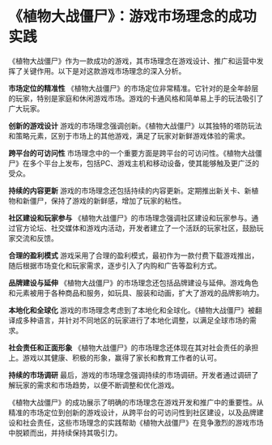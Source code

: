 # 《植物大战僵尸》：游戏市场理念的成功实践

《植物大战僵尸》作为一款成功的游戏，其市场理念在游戏设计、推广和运营中发挥了关键作用。以下是对这款游戏市场理念的深入分析。

**市场定位的精准性**
《植物大战僵尸》的市场定位非常精准。它针对的是全年龄层的玩家，特别是家庭和休闲游戏市场。游戏的卡通风格和简单易上手的玩法吸引了广大玩家。

**创新的游戏设计**
游戏的市场理念强调创新。《植物大战僵尸》以其独特的塔防玩法和策略元素，区别于市场上的其他游戏，满足了玩家对新鲜游戏体验的需求。

**跨平台的可访问性**
市场理念中的一个重要方面是跨平台的可访问性。《植物大战僵尸》在多个平台上发布，包括PC、游戏主机和移动设备，使其能够触及更广泛的受众。

**持续的内容更新**
游戏的市场理念还包括持续的内容更新。定期推出新关卡、新植物和新僵尸，保持了游戏的新鲜感，增加了玩家的粘性。

**社区建设和玩家参与**
《植物大战僵尸》的市场理念强调社区建设和玩家参与。通过官方论坛、社交媒体和游戏内活动，开发者建立了一个活跃的玩家社区，鼓励玩家交流和反馈。

**合理的盈利模式**
游戏采用了合理的盈利模式，最初作为一款付费下载游戏推出，随后根据市场变化和玩家需求，逐步引入了内购和广告等盈利方式。

**品牌建设与延伸**
《植物大战僵尸》的市场理念还包括品牌建设与延伸。游戏角色和元素被用于各种商品和服务，如玩具、服装和动画，扩大了游戏的品牌影响力。

**本地化和全球化**
游戏的市场理念考虑到了本地化和全球化。《植物大战僵尸》被翻译成多种语言，并针对不同地区的玩家进行了本地化调整，以满足全球市场的需求。

**社会责任和正面形象**
《植物大战僵尸》的市场理念还体现在其对社会责任的承担上。游戏以其健康、积极的形象，赢得了家长和教育工作者的认可。

**持续的市场调研**
最后，游戏的市场理念强调持续的市场调研。开发者通过调研了解玩家的需求和市场趋势，以便不断调整和优化游戏。

《植物大战僵尸》的成功展示了明确的市场理念在游戏开发和推广中的重要性。从精准的市场定位到创新的游戏设计，从跨平台的可访问性到社区建设，以及品牌建设和社会责任，这些市场理念的实践帮助《植物大战僵尸》在竞争激烈的游戏市场中脱颖而出，并持续保持其吸引力。